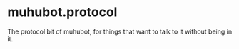 # muhubot.protocol
The protocol bit of muhubot, for things that want to talk to it without being in it.
